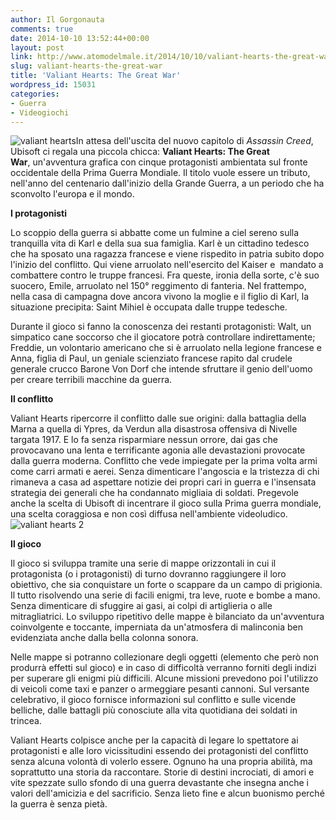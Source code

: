 ```yaml
---
author: Il Gorgonauta
comments: true
date: 2014-10-10 13:52:44+00:00
layout: post
link: http://www.atomodelmale.it/2014/10/10/valiant-hearts-the-great-war/
slug: valiant-hearts-the-great-war
title: 'Valiant Hearts: The Great War'
wordpress_id: 15031
categories:
- Guerra
- Videogiochi
---
```


![valiant hearts](http://www.atomodelmale.it/wp-content/uploads/2014/10/valiant-hearts-300x165.jpg)In attesa dell'uscita del nuovo capitolo di _Assassin Creed_, Ubisoft ci regala una piccola chicca: **Valiant Hearts: The Great War**, un'avventura grafica con cinque protagonisti ambientata sul fronte occidentale della Prima Guerra Mondiale. Il titolo vuole essere un tributo, nell'anno del centenario dall'inizio della Grande Guerra, a un periodo che ha sconvolto l'europa e il mondo.

**I protagonisti**

Lo scoppio della guerra si abbatte come un fulmine a ciel sereno sulla tranquilla vita di Karl e della sua sua famiglia. Karl è un cittadino tedesco che ha sposato una ragazza francese e viene rispedito in patria subito dopo l'inizio del conflitto. Qui viene arruolato nell'esercito del Kaiser e  mandato a combattere contro le truppe francesi. Fra queste, ironia della sorte, c'è suo suocero, Emile, arruolato nel 150° reggimento di fanteria. Nel frattempo, nella casa di campagna dove ancora vivono la moglie e il figlio di Karl, la situazione precipita: Saint Mihiel è occupata dalle truppe tedesche.

Durante il gioco si fanno la conoscenza dei restanti protagonisti: Walt, un simpatico cane soccorso che il giocatore potrà controllare indirettamente; Freddie, un volontario americano che si è arruolato nella legione francese e Anna, figlia di Paul, un geniale scienziato francese rapito dal crudele generale crucco Barone Von Dorf che intende sfruttare il genio dell'uomo per creare terribili macchine da guerra.


**Il conflitto**

Valiant Hearts ripercorre il conflitto dalle sue origini: dalla battaglia della Marna a quella di Ypres, da Verdun alla disastrosa offensiva di Nivelle targata 1917. E lo fa senza risparmiare nessun orrore, dai gas che provocavano una lenta e terrificante agonia alle devastazioni provocate dalla guerra moderna. Conflitto che vede impiegate per la prima volta armi come carri armati e aerei. Senza dimenticare l'angoscia e la tristezza di chi rimaneva a casa ad aspettare notizie dei propri cari in guerra e l'insensata strategia dei generali che ha condannato migliaia di soldati. Pregevole anche la scelta di Ubisoft di incentrare il gioco sulla Prima guerra mondiale, una scelta coraggiosa e non così diffusa nell'ambiente videoludico.![valiant hearts 2](http://www.atomodelmale.it/wp-content/uploads/2014/10/valiant-hearts-2.jpg)

**Il gioco**

Il gioco si sviluppa tramite una serie di mappe orizzontali in cui il protagonista (o i protagonisti) di turno dovranno raggiungere il loro obiettivo, che sia conquistare un forte o scappare da un campo di prigionia. Il tutto risolvendo una serie di facili enigmi, tra leve, ruote e bombe a mano. Senza dimenticare di sfuggire ai gasi, ai colpi di artiglieria o alle mitragliatrici. Lo sviluppo ripetitivo delle mappe è bilanciato da un'avventura coinvolgente e toccante, imperniata da un'atmosfera di malinconia ben evidenziata anche dalla bella colonna sonora.

Nelle mappe si potranno collezionare degli oggetti (elemento che però non produrrà effetti sul gioco) e in caso di difficoltà verranno forniti degli indizi per superare gli enigmi più difficili. Alcune missioni prevedono poi l'utilizzo di veicoli come taxi e panzer o armeggiare pesanti cannoni. Sul versante celebrativo, il gioco fornisce informazioni sul conflitto e sulle vicende belliche, dalle battagli più conosciute alla vita quotidiana dei soldati in trincea.

Valiant Hearts colpisce anche per la capacità di legare lo spettatore ai protagonisti e alle loro vicissitudini essendo dei protagonisti del conflitto senza alcuna volontà di volerlo essere. Ognuno ha una propria abilità, ma soprattutto una storia da raccontare. Storie di destini incrociati, di amori e vite spezzate sullo sfondo di una guerra devastante che insegna anche i valori dell'amicizia e del sacrificio. Senza lieto fine e alcun buonismo perché la guerra è senza pietà.
